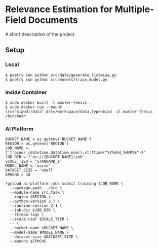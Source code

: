 # Relevance Estimation for Multiple-Field Documents

A short description of the project.

## Setup

### Local

```
$ poetry run python src/data/generate_listwise.py
$ poetry run python src/models/train_model.py
```

### Inside Container 

```
$ sudo docker built -t master-thesis .
$ sudo docker run --mount src="$(pwd)/data",dst=/workspace/data,type=bind -it master-thesis /bin/bash
```

### AI Platform

```
BUCKET_NAME = os.getenv('BUCKET_NAME')
REGION = os.getenv('REGION')
JOB_NAME = f'trainer_{datetime.datetime.now().strftime("%Y%m%d_%H%M%S")}'
JOB_DIR = f'gs://{BUCKET_NAME}/job'
SCALE_TIER = 'STANDARD_1'
MODEL_NAME = 'naive'
DATASET_SIZE = 'small'
EPOCHS = 10

!gcloud ai-platform jobs submit training $JOB_NAME \
  --package-path ../src \
  --module-name src.task \
  --region $REGION \
  --python-version 3.7 \
  --runtime-version 2.1 \
  --job-dir $JOB_DIR \
  --stream-logs \
  --scale-tier $SCALE_TIER \
  -- \
  --bucket-name $BUCKET_NAME \
  --model-name $MODEL_NAME \
  --dataset-size $DATASET_SIZE \
  --epochs $EPOCHS
```

